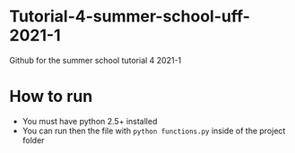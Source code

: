 # Tutorial-4-summer-school-uff-2021-1

Github for the summer school tutorial 4 2021-1

# How to run 
+ You must have python 2.5+ installed
+ You can run then the file with `python functions.py` inside of the project folder
